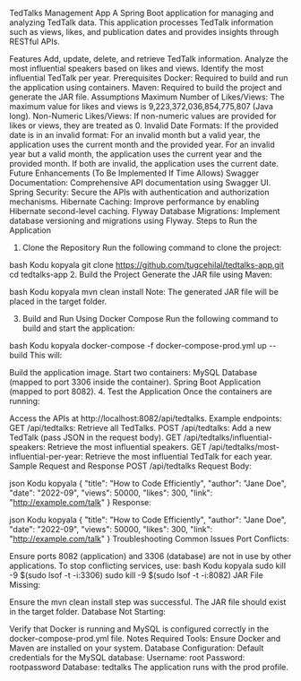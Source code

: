 TedTalks Management App
A Spring Boot application for managing and analyzing TedTalk data. This application processes TedTalk information such as views, likes, and publication dates and provides insights through RESTful APIs.

Features
Add, update, delete, and retrieve TedTalk information.
Analyze the most influential speakers based on likes and views.
Identify the most influential TedTalk per year.
Prerequisites
Docker: Required to build and run the application using containers.
Maven: Required to build the project and generate the JAR file.
Assumptions
Maximum Number of Likes/Views:
The maximum value for likes and views is 9,223,372,036,854,775,807 (Java long).
Non-Numeric Likes/Views:
If non-numeric values are provided for likes or views, they are treated as 0.
Invalid Date Formats:
If the provided date is in an invalid format:
For an invalid month but a valid year, the application uses the current month and the provided year.
For an invalid year but a valid month, the application uses the current year and the provided month.
If both are invalid, the application uses the current date.
Future Enhancements (To Be Implemented If Time Allows)
Swagger Documentation:
Comprehensive API documentation using Swagger UI.
Spring Security:
Secure the APIs with authentication and authorization mechanisms.
Hibernate Caching:
Improve performance by enabling Hibernate second-level caching.
Flyway Database Migrations:
Implement database versioning and migrations using Flyway.
Steps to Run the Application
1. Clone the Repository
Run the following command to clone the project:

bash
Kodu kopyala
git clone https://github.com/tugcehilal/tedtalks-app.git
cd tedtalks-app
2. Build the Project
Generate the JAR file using Maven:

bash
Kodu kopyala
mvn clean install
Note: The generated JAR file will be placed in the target folder.

3. Build and Run Using Docker Compose
Run the following command to build and start the application:

bash
Kodu kopyala
docker-compose -f docker-compose-prod.yml up --build
This will:

Build the application image.
Start two containers:
MySQL Database (mapped to port 3306 inside the container).
Spring Boot Application (mapped to port 8082).
4. Test the Application
Once the containers are running:

Access the APIs at http://localhost:8082/api/tedtalks.
Example endpoints:
GET /api/tedtalks: Retrieve all TedTalks.
POST /api/tedtalks: Add a new TedTalk (pass JSON in the request body).
GET /api/tedtalks/influential-speakers: Retrieve the most influential speakers.
GET /api/tedtalks/most-influential-per-year: Retrieve the most influential TedTalk for each year.
Sample Request and Response
POST /api/tedtalks
Request Body:

json
Kodu kopyala
{
  "title": "How to Code Efficiently",
  "author": "Jane Doe",
  "date": "2022-09",
  "views": 50000,
  "likes": 300,
  "link": "http://example.com/talk"
}
Response:

json
Kodu kopyala
{
  "title": "How to Code Efficiently",
  "author": "Jane Doe",
  "date": "2022-09",
  "views": 50000,
  "likes": 300,
  "link": "http://example.com/talk"
}
Troubleshooting
Common Issues
Port Conflicts:

Ensure ports 8082 (application) and 3306 (database) are not in use by other applications.
To stop conflicting services, use:
bash
Kodu kopyala
sudo kill -9 $(sudo lsof -t -i:3306)
sudo kill -9 $(sudo lsof -t -i:8082)
JAR File Missing:

Ensure the mvn clean install step was successful. The JAR file should exist in the target folder.
Database Not Starting:

Verify that Docker is running and MySQL is configured correctly in the docker-compose-prod.yml file.
Notes
Required Tools:
Ensure Docker and Maven are installed on your system.
Database Configuration:
Default credentials for the MySQL database:
Username: root
Password: rootpassword
Database: tedtalks
The application runs with the prod profile.
